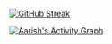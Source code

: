 <!-- <br/>
<p align="left">
  <a href="https://abhigyantrips.dev/">
  <img width="49.5%" src="https://github-readme-stats.vercel.app/api?username=aarishshahmohsin&show_icons=true&theme=gruvbox&hide_border=true" />
    <img width="49.5%" src="https://github-readme-streak-stats.herokuapp.com/?user=aarishshahmohsin&theme=gruvbox&hide_border=true" />
  </a>
</p>
<br> -->

[![GitHub Streak](https://github-readme-streak-stats.herokuapp.com?user=aarishshahmohsin&theme=github-dark&hide_border=true&date_format=M%20j%5B%2C%20Y%5D)](https://git.io/streak-stats)

[![Aarish's Activity Graph](https://activity-graph.herokuapp.com/graph?username=abhigyantrips&custom_title=Abhigyan%20Trips's%20Contribution%20Graph&theme=gruvbox&bg_color=282828&hide_border=true&line=d1a01f&point=c58545)]()
